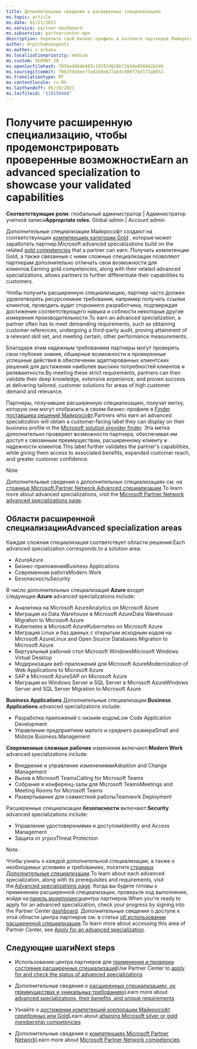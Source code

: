 ```yaml
---
title: Дополнительные сведения о расширенных специализациях
ms.topic: article
ms.date: 01/21/2021
ms.service: partner-dashboard
ms.subservice: partnercenter-mpn
description: Укрепите свой бизнес-профиль в каталоге партнеров Майкрософт. Узнайте о расширенных специализациях, которые можно достичь с помощью имеющихся компетенций Gold и серебряных.
author: ArpithaKanuganti
ms.author: v-arkanu
ms.localizationpriority: medium
ms.custom: SEOMAY.20
ms.openlocfilehash: 785bed684e883c19782d820bf2644e050842b54b
ms.sourcegitcommit: 7063fdddee77ad2d8e627ab3c806f76d173ab652
ms.translationtype: MT
ms.contentlocale: ru-RU
ms.lasthandoff: 05/19/2021
ms.locfileid: "110150460"
---
```

# <a name="earn-an-advanced-specialization-to-showcase-your-validated-capabilities"></a><span data-ttu-id="ccf4e-104">Получите расширенную специализацию, чтобы продемонстрировать проверенные возможности</span><span class="sxs-lookup"><span data-stu-id="ccf4e-104">Earn an advanced specialization to showcase your validated capabilities</span></span>

<span data-ttu-id="ccf4e-105">**Соответствующие роли**: глобальный администратор | Администратор учетной записи</span><span class="sxs-lookup"><span data-stu-id="ccf4e-105">**Appropriate roles**: Global admin | Account admin</span></span>

<span data-ttu-id="ccf4e-106">Дополнительные специализации Майкрософт создают на соответствующих [компетенциях категории Gold](learn-about-competencies.md) , которые может заработать партнер.</span><span class="sxs-lookup"><span data-stu-id="ccf4e-106">Microsoft advanced specializations build on the related [gold competencies](learn-about-competencies.md) that a partner can earn.</span></span> <span data-ttu-id="ccf4e-107">Получать компетенции Gold, а также связанные с ними сложные специализации позволяют партнерам дополнительно отличать свои возможности для клиентов.</span><span class="sxs-lookup"><span data-stu-id="ccf4e-107">Earning gold competencies, along with their related advanced specializations, allows partners to further differentiate their capabilities to customers.</span></span>

<span data-ttu-id="ccf4e-108">Чтобы получить расширенную специализацию, партнер часто должен удовлетворять ресурсоемкие требования, например получать ссылки клиентов, проводить аудит стороннего разработчика, подтверждая достижение соответствующего навыка и соблюсти некоторые другие измерения производительности.</span><span class="sxs-lookup"><span data-stu-id="ccf4e-108">To earn an advanced specialization, a partner often has to meet demanding requirements, such as obtaining customer references, undergoing a third-party audit, proving attainment of a relevant skill set, and meeting certain, other performance measurements.</span></span>

<span data-ttu-id="ccf4e-109">Благодаря этим надежным требованиям партнеры могут проверять свои глубокие знания, обширные возможности и проверенные успешные действия в обеспечении адаптированных клиентских решений для достижения наиболее высоких потребностей клиентов и релевантности.</span><span class="sxs-lookup"><span data-stu-id="ccf4e-109">By meeting these strict requirements, partners can then validate their deep knowledge, extensive experience, and proven success at delivering tailored, customer solutions for areas of high customer demand and relevance.</span></span>

<span data-ttu-id="ccf4e-110">Партнеры, получившие расширенную специализацию, получат метку, которую они могут отобразить в своем бизнес-профиле в [Finder поставщика решений Майкрософт](https://www.microsoft.com/solution-providers/home).</span><span class="sxs-lookup"><span data-stu-id="ccf4e-110">Partners who earn an advanced specialization will obtain a customer-facing label they can display on their business profile in the [Microsoft solution provider finder](https://www.microsoft.com/solution-providers/home).</span></span> <span data-ttu-id="ccf4e-111">Эта метка дополнительно проверяет возможности партнера, обеспечивая им доступ к связанным преимуществам, расширенному клиенту и надежности клиентов.</span><span class="sxs-lookup"><span data-stu-id="ccf4e-111">This label further validates the partner's capabilities, while giving them access to associated benefits, expanded customer reach, and greater customer confidence.</span></span>

> [!NOTE]
> <span data-ttu-id="ccf4e-112">Дополнительные сведения о дополнительных специализациях см. на [странице Microsoft Partner Network Advanced специализации](https://partner.microsoft.com/membership/advanced-specialization).</span><span class="sxs-lookup"><span data-stu-id="ccf4e-112">To learn more about advanced specializations, visit the [Microsoft Partner Network advanced specializations page](https://partner.microsoft.com/membership/advanced-specialization).</span></span>

## <a name="advanced-specialization-areas"></a><span data-ttu-id="ccf4e-113">Области расширенной специализации</span><span class="sxs-lookup"><span data-stu-id="ccf4e-113">Advanced specialization areas</span></span>

<span data-ttu-id="ccf4e-114">Каждая сложная специализация соответствует области решения:</span><span class="sxs-lookup"><span data-stu-id="ccf4e-114">Each advanced specialization corresponds to a solution area:</span></span>

- <span data-ttu-id="ccf4e-115">Azure</span><span class="sxs-lookup"><span data-stu-id="ccf4e-115">Azure</span></span>
- <span data-ttu-id="ccf4e-116">Бизнес-приложения</span><span class="sxs-lookup"><span data-stu-id="ccf4e-116">Business Applications</span></span>
- <span data-ttu-id="ccf4e-117">Современная работа</span><span class="sxs-lookup"><span data-stu-id="ccf4e-117">Modern Work</span></span>
- <span data-ttu-id="ccf4e-118">Безопасность</span><span class="sxs-lookup"><span data-stu-id="ccf4e-118">Security</span></span>

<span data-ttu-id="ccf4e-119">В число дополнительных специализаций **Azure** входят следующие:</span><span class="sxs-lookup"><span data-stu-id="ccf4e-119">**Azure** advanced specializations include:</span></span>

- <span data-ttu-id="ccf4e-120">Аналитика на Microsoft Azure</span><span class="sxs-lookup"><span data-stu-id="ccf4e-120">Analytics on Microsoft Azure</span></span>
- <span data-ttu-id="ccf4e-121">Миграция из Data Warehouse в Microsoft Azure</span><span class="sxs-lookup"><span data-stu-id="ccf4e-121">Data Warehouse Migration to Microsoft Azure</span></span>
- <span data-ttu-id="ccf4e-122">Kubernetes в Microsoft Azure</span><span class="sxs-lookup"><span data-stu-id="ccf4e-122">Kubernetes on Microsoft Azure</span></span>
- <span data-ttu-id="ccf4e-123">Миграция Linux и баз данных с открытым исходным кодом на Microsoft Azure</span><span class="sxs-lookup"><span data-stu-id="ccf4e-123">Linux and Open Source Databases Migration to Microsoft Azure</span></span>
- <span data-ttu-id="ccf4e-124">Виртуальный рабочий стол Microsoft Windows</span><span class="sxs-lookup"><span data-stu-id="ccf4e-124">Microsoft Windows Virtual Desktop</span></span>
- <span data-ttu-id="ccf4e-125">Модернизации веб-приложений для Microsoft Azure</span><span class="sxs-lookup"><span data-stu-id="ccf4e-125">Modernization of Web Applications to Microsoft Azure</span></span>
- <span data-ttu-id="ccf4e-126">SAP в Microsoft Azure</span><span class="sxs-lookup"><span data-stu-id="ccf4e-126">SAP on Microsoft Azure</span></span>
- <span data-ttu-id="ccf4e-127">Миграция из Windows Server и SQL Server в Microsoft Azure</span><span class="sxs-lookup"><span data-stu-id="ccf4e-127">Windows Server and SQL Server Migration to Microsoft Azure</span></span>

<span data-ttu-id="ccf4e-128">**Business Applications** Дополнительные специализации:</span><span class="sxs-lookup"><span data-stu-id="ccf4e-128">**Business Applications** advanced specializations include:</span></span>

- <span data-ttu-id="ccf4e-129">Разработка приложений с низким кодом</span><span class="sxs-lookup"><span data-stu-id="ccf4e-129">Low Code Application Development</span></span>
- <span data-ttu-id="ccf4e-130">Управление предприятием малого и среднего размера</span><span class="sxs-lookup"><span data-stu-id="ccf4e-130">Small and Midsize Business Management</span></span>

<span data-ttu-id="ccf4e-131">**Современные сложные рабочие** изменения включают:</span><span class="sxs-lookup"><span data-stu-id="ccf4e-131">**Modern Work** advanced specializations include:</span></span>

- <span data-ttu-id="ccf4e-132">Внедрение и управление изменениями</span><span class="sxs-lookup"><span data-stu-id="ccf4e-132">Adoption and Change Management</span></span>
- <span data-ttu-id="ccf4e-133">Вызов в Microsoft Teams</span><span class="sxs-lookup"><span data-stu-id="ccf4e-133">Calling for Microsoft Teams</span></span>
- <span data-ttu-id="ccf4e-134">Собрания и конференц-залы для Microsoft Teams</span><span class="sxs-lookup"><span data-stu-id="ccf4e-134">Meetings and Meeting Rooms for Microsoft Teams</span></span>
- <span data-ttu-id="ccf4e-135">Развертывание для совместной работы</span><span class="sxs-lookup"><span data-stu-id="ccf4e-135">Teamwork Deployment</span></span>

<span data-ttu-id="ccf4e-136">Расширенные специализации **безопасности** включают:</span><span class="sxs-lookup"><span data-stu-id="ccf4e-136">**Security** advanced specializations include:</span></span>

- <span data-ttu-id="ccf4e-137">Управление удостоверениями и доступом</span><span class="sxs-lookup"><span data-stu-id="ccf4e-137">Identity and Access Management</span></span>
- <span data-ttu-id="ccf4e-138">Защита от угроз</span><span class="sxs-lookup"><span data-stu-id="ccf4e-138">Threat Protection</span></span>

> [!NOTE]
> <span data-ttu-id="ccf4e-139">Чтобы узнать о каждой дополнительной специализации, а также о необходимых условиях и требованиях, посетите [страницу Дополнительные специализации](https://partner.microsoft.com/membership/advanced-specialization).</span><span class="sxs-lookup"><span data-stu-id="ccf4e-139">To learn about each advanced specialization, along with its prerequisites and requirements, visit the [Advanced specializations page](https://partner.microsoft.com/membership/advanced-specialization).</span></span> <span data-ttu-id="ccf4e-140">Когда вы будете готовы к применению расширенной специализации, проверьте ход выполнения, войдя на [панель мониторинга](https://partner.microsoft.com/dashboard)центра партнеров.</span><span class="sxs-lookup"><span data-stu-id="ccf4e-140">When you're ready to apply for an advanced specialization, check your progress by signing into the Partner Center [dashboard](https://partner.microsoft.com/dashboard).</span></span> <span data-ttu-id="ccf4e-141">Дополнительные сведения о доступе к этой области центра партнеров см. в статье [об использовании расширенной специализации](advanced-specializations-apply.md).</span><span class="sxs-lookup"><span data-stu-id="ccf4e-141">To learn more about accessing this area of Partner Center, see [Apply for an advanced specialization](advanced-specializations-apply.md).</span></span>

## <a name="next-steps"></a><span data-ttu-id="ccf4e-142">Следующие шаги</span><span class="sxs-lookup"><span data-stu-id="ccf4e-142">Next steps</span></span>

- <span data-ttu-id="ccf4e-143">Использование центра партнеров для [применения и проверки состояния расширенных специализаций](advanced-specializations-apply.md)</span><span class="sxs-lookup"><span data-stu-id="ccf4e-143">Use Partner Center to [apply for and check the status of advanced specializations](advanced-specializations-apply.md)</span></span>

- <span data-ttu-id="ccf4e-144">Дополнительные сведения о [расширенных специализациях, их преимуществах и уникальных требованиях](https://partner.microsoft.com/membership/advanced-specialization)</span><span class="sxs-lookup"><span data-stu-id="ccf4e-144">Learn more about [advanced specializations, their benefits, and unique requirements](https://partner.microsoft.com/membership/advanced-specialization)</span></span>

- <span data-ttu-id="ccf4e-145">Узнайте о [достижении компетенций корпорации Майкрософт серебряных или Gold](learn-about-competencies.md)</span><span class="sxs-lookup"><span data-stu-id="ccf4e-145">Learn about [attaining Microsoft silver or gold membership competencies](learn-about-competencies.md)</span></span>

- <span data-ttu-id="ccf4e-146">Дополнительные сведения о [компетенциях Microsoft Partner Network](https://partner.microsoft.com/membership/competencies)</span><span class="sxs-lookup"><span data-stu-id="ccf4e-146">Learn more about [Microsoft Partner Network competencies](https://partner.microsoft.com/membership/competencies)</span></span>